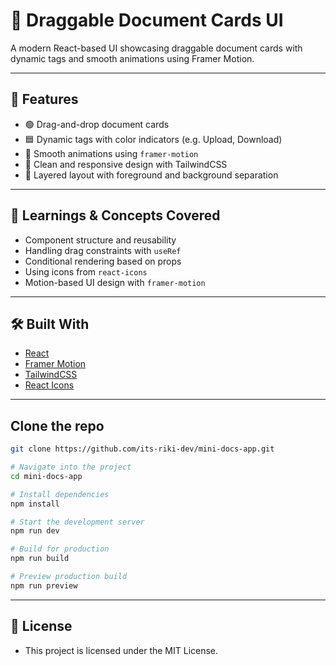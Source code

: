 # 📄 Draggable Document Cards UI

A modern React-based UI showcasing draggable document cards with dynamic tags and smooth animations using Framer Motion.

---

## 🚀 Features

- 🟢 Drag-and-drop document cards
- 🟦 Dynamic tags with color indicators (e.g. Upload, Download)
- 🎯 Smooth animations using `framer-motion`
- 🎨 Clean and responsive design with TailwindCSS
- 🧭 Layered layout with foreground and background separation

---

## 🧠 Learnings & Concepts Covered

- Component structure and reusability
- Handling drag constraints with `useRef`
- Conditional rendering based on props
- Using icons from `react-icons`
- Motion-based UI design with `framer-motion`

---

## 🛠️ Built With

- [React](https://reactjs.org/)
- [Framer Motion](https://motion.dev/)
- [TailwindCSS](https://tailwindcss.com/)
- [React Icons](https://react-icons.github.io/react-icons/)

---

## Clone the repo

```bash
git clone https://github.com/its-riki-dev/mini-docs-app.git

# Navigate into the project
cd mini-docs-app

# Install dependencies
npm install

# Start the development server
npm run dev

# Build for production
npm run build

# Preview production build
npm run preview
```

---

## 📄 License

- This project is licensed under the MIT License.
